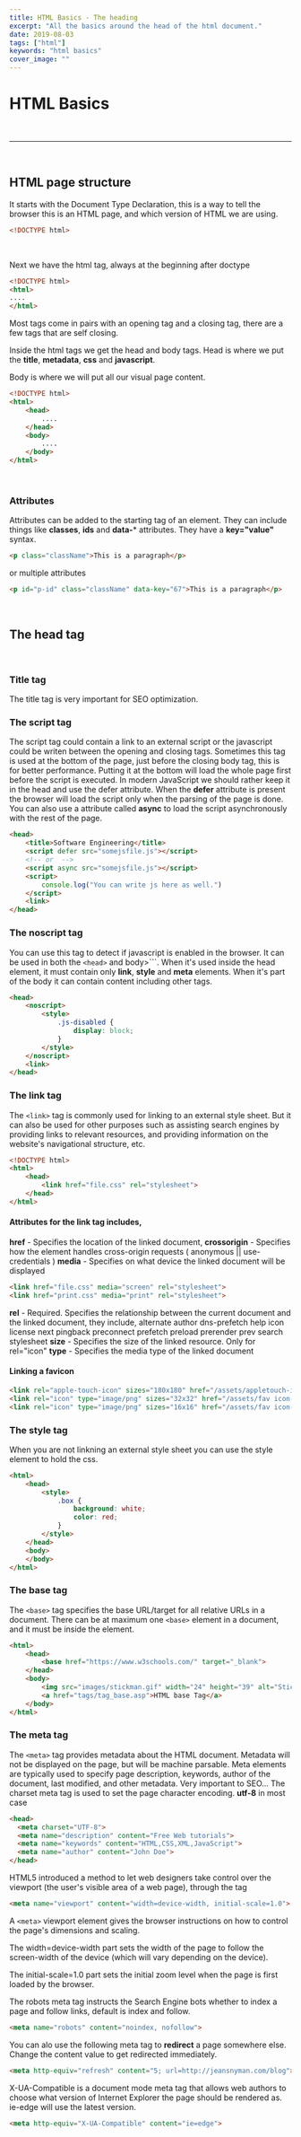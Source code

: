 ```yaml
---
title: HTML Basics - The heading
excerpt: "All the basics around the head of the html document."
date: 2019-08-03
tags: ["html"]
keywords: "html basics"
cover_image: ""
---
```


# HTML Basics
<br>
<hr>
<br>

## HTML	page structure

It starts with the Document Type Declaration, this is a way to tell the	browser	this is	an HTML	page, and which	version	of HTML we are using.

```html
<!DOCTYPE html>
```
<br>

Next we have the html tag, always at the beginning after doctype

```html
<!DOCTYPE html>
<html>
....
</html>
```

Most tags come in pairs	with an	opening	tag	and	a closing tag, there are a few tags that are self closing.

Inside the html tags we get the head and body tags.
Head is where we put the **title**, **metadata**, **css** and **javascript**. 

Body is where we will put all our visual page content.

```html
<!DOCTYPE html>
<html>
    <head>
        ....
    </head>
    <body>
        ....
    </body>
</html>
```
<br >

### Attributes

Attributes can be added to the starting tag of an element. They can include things like **classes**, **ids** and **data-*** attributes. They have a **key="value"** syntax.

```html
<p class="className">This is a paragraph</p>
```

or multiple attributes

```html
<p id="p-id" class="className" data-key="67">This is a paragraph</p>
```
<br>

## The head tag
<br>

### Title tag
The title tag is very important for SEO optimization.  

###  The script tag
The script tag could contain a link to an external script or the javascript could be writen between the opening and closing tags.
Sometimes this tag is used at the bottom of	the	page, just before the closing body tag, this is for better performance. Putting it at the bottom will load the whole page first before the script is executed. In modern JavaScript we should rather keep it in the head and use the defer attribute. 
When the **defer** attribute is present the browser will load the script only when the parsing of the page is done. 
You can also use a attribute called **async** to load the script asynchronously with the rest of the page.

```html
<head>
    <title>Software Engineering</title>
    <script defer src="somejsfile.js"></script>
    <!-- or  -->
    <script async src="somejsfile.js"></script>
    <script>
        console.log("You can write js here as well.")
    </script>
    <link>
</head>
```

### The noscript tag

You can use this tag to detect if javascript is enabled in the browser.
It can be used in both the ```<head>``` and body>```.
When it's used inside the head element, it must contain only **link**, **style** and **meta** elements.
When it's part of the body it can contain content including other tags.

```html
<head>
    <noscript>
        <style>
            .js-disabled {
                display: block;
            }
        </style>
    </noscript>
    <link>
</head>
```

### The link tag
The ```<link>``` tag is commonly used for linking to an external style sheet. But it can also be used for other purposes such as assisting search engines by providing links to relevant resources, and providing information on the website's navigational structure, etc.

```html
<!DOCTYPE html> 
<html>
    <head>
        <link href="file.css" rel="stylesheet">	
    </head>
</html>
```

#### Attributes for the link tag includes,
**href** - Specifies the location of the linked document,
**crossorigin** - Specifies how the element handles cross-origin requests ( anonymous || use-credentials )
**media** - Specifies on what device the linked document will be displayed

```html
<link href="file.css" media="screen" rel="stylesheet"> 
<link href="print.css" media="print" rel="stylesheet">
```
**rel** - Required. Specifies the relationship between the current document and the linked document, they include,
alternate
author
dns-prefetch
help
icon
license
next
pingback
preconnect
prefetch
preload
prerender
prev
search
stylesheet
**size** - Specifies the size of the linked resource. Only for rel="icon"
**type** - Specifies the media type of the linked document  

#### Linking a favicon

```html
<link rel="apple-touch-icon" sizes="180x180" href="/assets/appletouch-icon.png">
<link rel="icon" type="image/png" sizes="32x32"	href="/assets/fav icon-32x32.png">
<link rel="icon" type="image/png" sizes="16x16"	href="/assets/fav icon-16x16.png">
```  


### The style tag

When you are not linkning an external style sheet you can use the style element to hold the css.

```html
<html>
    <head>
        <style>
            .box {
                background: white;
                color: red;
            }
        </style>
    </head>
    <body>
    </body>
</html>
```  

### The base tag
The ```<base>``` tag specifies the base URL/target for all relative URLs in a document.
There can be at maximum one ```<base>``` element in a document, and it must be inside the <head> element.  

```html
<html>
    <head>
        <base href="https://www.w3schools.com/" target="_blank">
    </head>
    <body>
        <img src="images/stickman.gif" width="24" height="39" alt="Stickman">
        <a href="tags/tag_base.asp">HTML base Tag</a>
    </body>
</html>
```

### The meta tag
The ```<meta>``` tag provides metadata about the HTML document. Metadata will not be displayed on the page, but will be machine parsable.
Meta elements are typically used to specify page description, keywords, author of the document, last modified, and other metadata. Very important to SEO...
The	charset	meta tag is	used to	set	the	page character encoding. **utf-8** in most case  

```html
<head>
  <meta charset="UTF-8">
  <meta name="description" content="Free Web tutorials">
  <meta name="keywords" content="HTML,CSS,XML,JavaScript">
  <meta name="author" content="John Doe">
</head>
```

HTML5 introduced a method to let web designers take control over the viewport (the user's visible area of a web page), through the <meta> tag

```html
<meta name="viewport" content="width=device-width, initial-scale=1.0">
```  

A ```<meta>``` viewport element gives the browser instructions on how to control the page's dimensions and scaling.

The width=device-width part sets the width of the page to follow the screen-width of the device (which will vary depending on the device).

The initial-scale=1.0 part sets the initial zoom level when the page is first loaded by the browser.  

The	robots meta	tag	instructs the Search Engine	bots whether to index a	page and follow links, default is index and follow.
```html
<meta name="robots"	content="noindex, nofollow">
```

You can alo use the following meta tag to **redirect** a page somewhere else.
Change the content value to get redirected immediately.

```html
<meta http-equiv="refresh" content="5; url=http://jeansnyman.com/blog">
```

X-UA-Compatible is a document mode meta tag that allows web authors to choose what version of Internet Explorer the page should be rendered as. ie-edge will use the latest version.

```html
<meta http-equiv="X-UA-Compatible" content="ie=edge">
```





